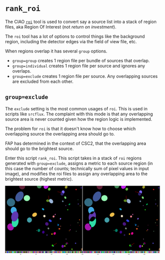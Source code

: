 # `rank_roi`

The CIAO [`roi`](https://cxc.cfa.harvard.edu/ciao/ahelp/roi.html) tool 
is used to convert say a source list into a stack of region
files, aka Region Of Interest (not _return on investment_).

The `roi` tool has a lot of options to control things like the 
background region, including the detector edges via the field
of view file, etc.  

When regions overlap it has several `group` options.

- `group=group` creates 1 region file per bundle of sources that overlap.
- `group=individual` creates 1 region file per source and ignores any
overlaps.
- `group=exclude` creates 1 region file per source.  Any overlapping
sources are excluded from each other.

## `group=exclude`

The `exclude` setting is the most common usages of `roi`. This is used
in scripts like `srcflux`.  The complaint with this mode is that
any overlapping source area is never counted given how the region 
logic is implemented.

The problem for `roi` is that it doesn't know how to choose which 
overlapping source the overlapping area should go to.

FAP has determined in the context of CSC2, that the overlapping area
should go to the brightest source.

Enter this script `rank_roi`.  This script takes in a stack of `roi`
regions generated with `group=exclude`, assigns a metric to each 
source region (in this case the number of counts; technically sum of 
pixel values in input image), and modifies the roi files to assign any
overlapping area to the brightest source (highest metric).

![roi example files](ranked_roi.png)




